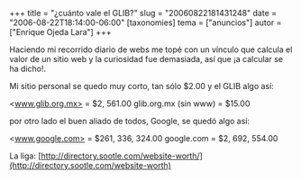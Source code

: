 +++
title = "¿cuánto vale el GLIB?"
slug = "20060822181431248"
date = "2006-08-22T18:14:00-06:00"
[taxonomies]
tema = ["anuncios"]
autor = ["Enrique Ojeda Lara"]
+++

Haciendo mi recorrido diario de webs me topé con un vínculo que calcula
el valor de un sitio web y la curiosidad fue demasiada, así que ¡a
calcular se ha dicho!.

Mi sitio personal se quedo muy corto, tan sólo $2.00 y el GLIB algo así:

<www.glib.org.mx> = $2, 561.00
glib.org.mx (sin www) = $15.00

por otro lado el buen aliado de todos, Google, se quedó algo así:

<www.google.com> = $261, 336, 324.00
google.com = $2, 692, 554.00

La liga:
[http://directory.sootle.com/website-worth/](http://directory.sootle.com/website-worth)
